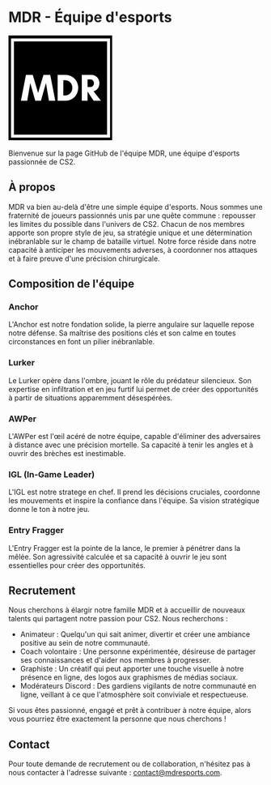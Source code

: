 # MDR - Équipe d'esports

![Logo MDR](images/MDR.png)

Bienvenue sur la page GitHub de l'équipe MDR, une équipe d'esports passionnée de CS2.

## À propos

MDR va bien au-delà d'être une simple équipe d'esports. Nous sommes une fraternité de joueurs passionnés unis par une quête commune : repousser les limites du possible dans l'univers de CS2. Chacun de nos membres apporte son propre style de jeu, sa stratégie unique et une détermination inébranlable sur le champ de bataille virtuel. Notre force réside dans notre capacité à anticiper les mouvements adverses, à coordonner nos attaques et à faire preuve d'une précision chirurgicale.

## Composition de l'équipe

### Anchor
L'Anchor est notre fondation solide, la pierre angulaire sur laquelle repose notre défense. Sa maîtrise des positions clés et son calme en toutes circonstances en font un pilier inébranlable.

### Lurker
Le Lurker opère dans l'ombre, jouant le rôle du prédateur silencieux. Son expertise en infiltration et en jeu furtif lui permet de créer des opportunités à partir de situations apparemment désespérées.

### AWPer
L'AWPer est l'œil acéré de notre équipe, capable d'éliminer des adversaires à distance avec une précision mortelle. Sa capacité à tenir les angles et à ouvrir des brèches est inestimable.

### IGL (In-Game Leader)
L'IGL est notre stratege en chef. Il prend les décisions cruciales, coordonne les mouvements et inspire la confiance dans l'équipe. Sa vision stratégique donne le ton à notre jeu.

### Entry Fragger
L'Entry Fragger est la pointe de la lance, le premier à pénétrer dans la mêlée. Son agressivité calculée et sa capacité à ouvrir le jeu sont essentielles pour créer des opportunités.

## Recrutement

Nous cherchons à élargir notre famille MDR et à accueillir de nouveaux talents qui partagent notre passion pour CS2. Nous recherchons :

- Animateur : Quelqu'un qui sait animer, divertir et créer une ambiance positive au sein de notre communauté.
- Coach volontaire : Une personne expérimentée, désireuse de partager ses connaissances et d'aider nos membres à progresser.
- Graphiste : Un créatif qui peut apporter une touche visuelle à notre présence en ligne, des logos aux graphismes de médias sociaux.
- Modérateurs Discord : Des gardiens vigilants de notre communauté en ligne, veillant à ce que l'atmosphère soit conviviale et respectueuse.

Si vous êtes passionné, engagé et prêt à contribuer à notre équipe, alors vous pourriez être exactement la personne que nous cherchons !

## Contact

Pour toute demande de recrutement ou de collaboration, n'hésitez pas à nous contacter à l'adresse suivante : [contact@mdresports.com](mailto:contact@mdresports.com).
